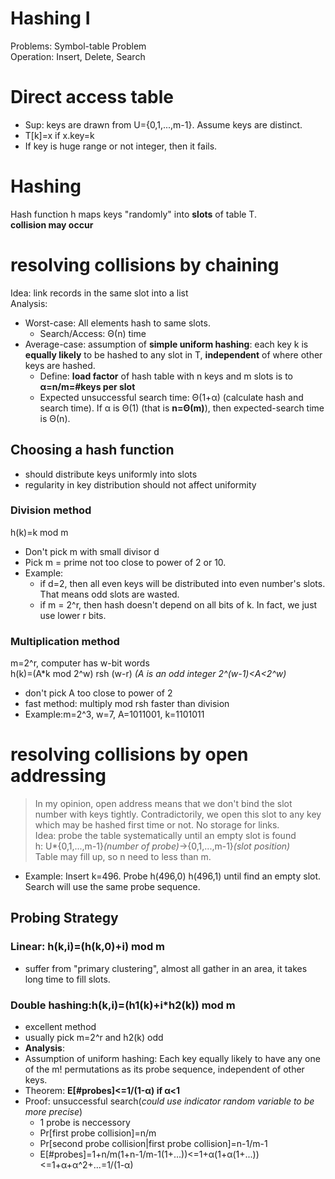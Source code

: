 # Hashing I
Problems: Symbol-table Problem  
Operation: Insert, Delete, Search
# Direct access table
- Sup: keys are drawn from U={0,1,...,m-1}. Assume keys are distinct.
- T[k]=x if x.key=k
- If key is huge range or not integer, then it fails.
# Hashing
Hash function h maps keys "randomly" into **slots** of table T.  
**collision may occur**  
# resolving collisions by chaining
Idea: link records in the same slot into a list  
Analysis:
- Worst-case: All elements hash to same slots.
  - Search/Access: Θ(n) time
- Average-case: assumption of **simple uniform hashing**: each key k is **equally likely** to be hashed to any slot in T, **independent** of where other keys are hashed.
  - Define: **load factor** of hash table with n keys and m slots is to **α=n/m=#keys per slot**
  - Expected unsuccessful search time: Θ(1+α) (calculate hash and search time). If α is Θ(1) (that is **n=Θ(m)**), then expected-search time is Θ(n).
## Choosing a hash function
- should distribute keys uniformly into slots
- regularity in key distribution should not affect uniformity
### Division method  
h(k)=k mod m
- Don't pick m with small divisor d
- Pick m = prime not too close to power of 2 or 10.
- Example:
  - if d=2, then all even keys will be distributed into even number's slots. That means odd slots are wasted.
  - if m = 2^r, then hash doesn't depend on all bits of k. In fact, we just use lower r bits.
### Multiplication method
m=2^r, computer has w-bit words  
h(k)=(A*k mod 2^w) rsh (w-r) *(A is an odd integer 2^(w-1)<A<2^w)*
- don't pick A too close to power of 2
- fast method: multiply mod rsh faster than division
- Example:m=2^3, w=7, A=1011001, k=1101011
# resolving collisions by open addressing
> In my opinion, open address means that we don't bind the slot number with keys tightly. Contradictorily, we open this slot to any key which may be hashed first time or not.
No storage for links.  
Idea: probe the table systematically until an empty slot is found  
h: U*{0,1,...,m-1}*(number of probe)*->{0,1,...,m-1}*(slot position)*  
Table may fill up, so n need to less than m.  
- Example: Insert k=496. Probe h(496,0) h(496,1) until find an empty slot. Search will use the same probe sequence.
## Probing Strategy
### Linear: h(k,i)=(h(k,0)+i) mod m  
- suffer from "primary clustering", almost all gather in an area, it takes long time to fill slots.
### Double hashing:h(k,i)=(h1(k)+i*h2(k)) mod m
- excellent method
- usually pick m=2^r and h2(k) odd  
- **Analysis**:    
- Assumption of uniform hashing: Each key equally likely to have any one of the m! permutations as its probe sequence, independent of other keys.    
- Theorem: **E[#probes]<=1/(1-α) if α<1**  
- Proof: unsuccessful search(*could use indicator random variable to be more precise*)
  - 1 probe is neccessory
  - Pr[first probe collision]=n/m
  - Pr[second probe collision|first probe collision]=n-1/m-1
  - E[#probes]=1+n/m(1+n-1/m-1(1+...))<=1+α(1+α(1+...))<=1+α+α^2+...=1/(1-α)
